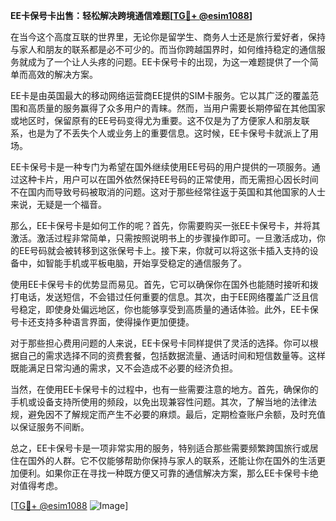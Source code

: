 **EE卡保号卡出售：轻松解决跨境通信难题[[TG💪+ @esim1088](https://t.me/s/esim1088)]**

在当今这个高度互联的世界里，无论你是留学生、商务人士还是旅行爱好者，保持与家人和朋友的联系都是必不可少的。而当你跨越国界时，如何维持稳定的通信服务就成为了一个让人头疼的问题。EE卡保号卡的出现，为这一难题提供了一个简单而高效的解决方案。

EE卡是由英国最大的移动网络运营商EE提供的SIM卡服务。它以其广泛的覆盖范围和高质量的服务赢得了众多用户的青睐。然而，当用户需要长期停留在其他国家或地区时，保留原有的EE号码变得尤为重要。这不仅是为了方便家人和朋友联系，也是为了不丢失个人或业务上的重要信息。这时候，EE卡保号卡就派上了用场。

EE卡保号卡是一种专门为希望在国外继续使用EE号码的用户提供的一项服务。通过这种卡片，用户可以在国外依然保持EE号码的正常使用，而无需担心因长时间不在国内而导致号码被取消的问题。这对于那些经常往返于英国和其他国家的人士来说，无疑是一个福音。

那么，EE卡保号卡是如何工作的呢？首先，你需要购买一张EE卡保号卡，并将其激活。激活过程非常简单，只需按照说明书上的步骤操作即可。一旦激活成功，你的EE号码就会被转移到这张保号卡上。接下来，你就可以将这张卡插入支持的设备中，如智能手机或平板电脑，开始享受稳定的通信服务了。

使用EE卡保号卡的优势显而易见。首先，它可以确保你在国外也能随时接听和拨打电话，发送短信，不会错过任何重要的信息。其次，由于EE网络覆盖广泛且信号稳定，即使身处偏远地区，你也能够享受到高质量的通话体验。此外，EE卡保号卡还支持多种语言界面，使得操作更加便捷。

对于那些担心费用问题的人来说，EE卡保号卡同样提供了灵活的选择。你可以根据自己的需求选择不同的资费套餐，包括数据流量、通话时间和短信数量等。这样既能满足日常沟通的需求，又不会造成不必要的经济负担。

当然，在使用EE卡保号卡的过程中，也有一些需要注意的地方。首先，确保你的手机或设备支持所使用的频段，以免出现兼容性问题。其次，了解当地的法律法规，避免因不了解规定而产生不必要的麻烦。最后，定期检查账户余额，及时充值以保证服务不间断。

总之，EE卡保号卡是一项非常实用的服务，特别适合那些需要频繁跨国旅行或居住在国外的人群。它不仅能够帮助你保持与家人的联系，还能让你在国外的生活更加便利。如果你正在寻找一种既方便又可靠的通信解决方案，那么EE卡保号卡绝对值得考虑。

[[TG💪+ @esim1088](https://t.me/s/esim1088) ![Image](https://i.postimg.cc/4NQfJmqS/Snipaste-2025-05-13-00-14-12.png)]